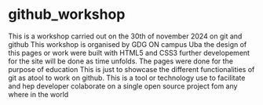 # github_workshop
This is a workshop carried out on the 30th of november 2024 on git and github
This workshop is organised by GDG ON campus Uba
the design of this pages or work were built with HTML5 and CSS3 further developement for the site will be done as time unfolds.
The pages were done for the purpose of education
This is just to showcase the different functionalities of git as atool to work on github.
This is a tool or technology use to facilitate and hep developer colaborate on a single open source project fom any where in the world
